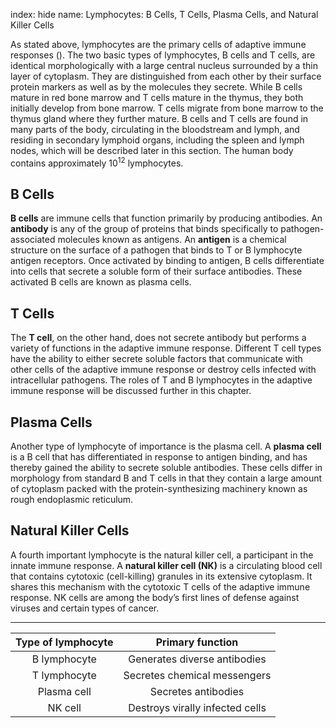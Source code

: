 index: hide
name: Lymphocytes: B Cells, T Cells, Plasma Cells, and Natural Killer Cells

As stated above, lymphocytes are the primary cells of adaptive immune responses (). The two basic types of lymphocytes, B cells and T cells, are identical morphologically with a large central nucleus surrounded by a thin layer of cytoplasm. They are distinguished from each other by their surface protein markers as well as by the molecules they secrete. While B cells mature in red bone marrow and T cells mature in the thymus, they both initially develop from bone marrow. T cells migrate from bone marrow to the thymus gland where they further mature. B cells and T cells are found in many parts of the body, circulating in the bloodstream and lymph, and residing in secondary lymphoid organs, including the spleen and lymph nodes, which will be described later in this section. The human body contains approximately 10<sup>12</sup> lymphocytes.

## B Cells

 **B cells** are immune cells that function primarily by producing antibodies. An  **antibody** is any of the group of proteins that binds specifically to pathogen-associated molecules known as antigens. An  **antigen** is a chemical structure on the surface of a pathogen that binds to T or B lymphocyte antigen receptors. Once activated by binding to antigen, B cells differentiate into cells that secrete a soluble form of their surface antibodies. These activated B cells are known as plasma cells.

## T Cells

The  **T cell**, on the other hand, does not secrete antibody but performs a variety of functions in the adaptive immune response. Different T cell types have the ability to either secrete soluble factors that communicate with other cells of the adaptive immune response or destroy cells infected with intracellular pathogens. The roles of T and B lymphocytes in the adaptive immune response will be discussed further in this chapter.

## Plasma Cells

Another type of lymphocyte of importance is the plasma cell. A  **plasma cell** is a B cell that has differentiated in response to antigen binding, and has thereby gained the ability to secrete soluble antibodies. These cells differ in morphology from standard B and T cells in that they contain a large amount of cytoplasm packed with the protein-synthesizing machinery known as rough endoplasmic reticulum.

## Natural Killer Cells

A fourth important lymphocyte is the natural killer cell, a participant in the innate immune response. A  **natural killer cell (NK)** is a circulating blood cell that contains cytotoxic (cell-killing) granules in its extensive cytoplasm. It shares this mechanism with the cytotoxic T cells of the adaptive immune response. NK cells are among the body’s first lines of defense against viruses and certain types of cancer.


****

| Type of lymphocyte | Primary function |
|:-:|:-:|
| B lymphocyte | Generates diverse antibodies |
| T lymphocyte | Secretes chemical messengers |
| Plasma cell | Secretes antibodies |
| NK cell | Destroys virally infected cells |
    
